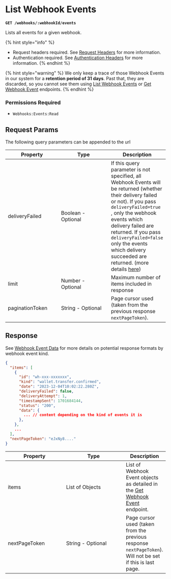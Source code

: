 # List Webhook Events

**`GET /webhooks/:webhookId/events`**

Lists all events for a given webhook.&#x20;

{% hint style="info" %}
* Request headers required. See [Request Headers](../../getting-started/request-headers.md) for more information.
* Authentication required. See [Authentication Headers](../../getting-started/request-headers.md#authentication-headers) for more information.
{% endhint %}

{% hint style="warning" %}
We only keep a trace of those Webhook Events in our system for a **retention period of 31 days**. Past that, they are discarded, so you cannot see them using [List Webhook Events](list-webhook-events.md) or [Get Webhook Event](get-webhook-event.md) endpoints.
{% endhint %}

### Permissions Required

* `Webhooks:Events:Read`

## Request Params

The following query parameters can be appended to the url

<table data-full-width="true"><thead><tr><th width="169.33333333333331">Property</th><th width="193">Type</th><th>Description</th></tr></thead><tbody><tr><td>deliveryFailed</td><td>Boolean - Optional</td><td>If this query parameter is not specified, all Webhook Events will be returned (whether their delivery failed or not). If you pass <code>deliveryFailed=true</code> , only the webhook events which delivery failed are returned. If you pass  <code>deliveryFailed=false</code> only the events which delivery succeeded are returned. (more details <a href="./#webhook-event-deliveries-and-retries">here</a>)</td></tr><tr><td>limit</td><td>Number - Optional</td><td>Maximum number of items included in response</td></tr><tr><td>paginationToken</td><td>String - Optional</td><td>Page cursor used (taken from the previous response <code>nextPageToken</code>).</td></tr></tbody></table>

## Response

See [Webhook Event Data](https://docs.dfns.co/d/api-docs/webhooks#event-data) for more details on potential response formats by webhook event kind.

```json
{
  "items": [
    {
      "id": "wh-xxx-xxxxxxx",
      "kind": "wallet.transfer.confirmed",
      "date": "2023-12-04T10:02:22.280Z",     
      "deliveryFailed": false,
      "deliveryAttempt": 1,
      "timestampSent": 1701684144,
      "status": "200",
      "data": {
        ... // content depending on the kind of events it is
      },
    },
    ...
  ],
  "nextPageToken": "eJxNy8...."
}
```

<table data-full-width="true"><thead><tr><th width="177.33333333333331">Property</th><th width="193">Type</th><th>Description</th></tr></thead><tbody><tr><td>items</td><td>List of Objects</td><td>List of Webhook Event objects as detailed in the <a href="get-webhook-event.md#response">Get Webhook Event</a> endpoint.</td></tr><tr><td>nextPageToken</td><td>String - Optional</td><td>Page cursor used (taken from the previous response <code>nextPageToken</code>). Will not be set if this is last page.</td></tr></tbody></table>
